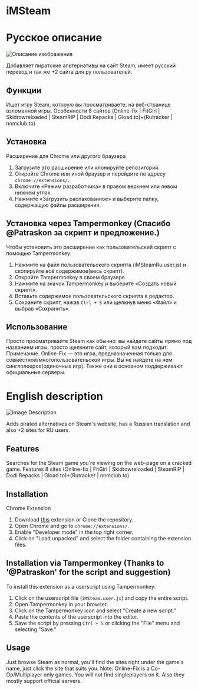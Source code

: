 # iMSteam
 # Русское описание
 ![Описание изображения](https://i.imgur.com/c0UWtNJ.png)

Добавляет пиратские альтернативы на сайт Steam, имеет русский перевод и так же +2 сайта для ру пользователей.

## Функции
Ищет игру Steam, которую вы просматриваете, на веб-странице взломанной игры.
Особенности 8 сайтов (Online-fix | FitGirl | Skidrowreloaded | SteamRIP | Dodi Repacks | Gload.to)+(Rutracker | nnmclub.to)

## Установка
Расширение для Chrome или другого браузера
1. Загрузите [это](https://github.com/fenixinc220/iMSteamRu/raw/main/iMSteamRuV1.2.rar) расширение или клонируйте репозиторий.
2. Откройте Chrome или иной браузер и перейдите по адресу `chrome://extensions/`.
3. Включите «Режим разработчика» в правом верхнем или левом нижнем углах.
4. Нажмите «Загрузить распакованное» и выберите папку, содержащую файлы расширения.

## Установка через Tampermonkey (Спасибо @Patraskon за скрипт и предложение.)

Чтобы установить это расширение как пользовательский скрипт с помощью Tampermonkey:

1. Нажмите на файл пользовательского скрипта (iMSteamRu.user.js) и скопируйте всё содержимое(весь скрипт).
2. Откройте Tampermonkey в своем браузере.
3. Нажмите на значок Tampermonkey и выберите «Создать новый скрипт».
4. Вставьте содержимое пользовательского скрипта в редактор.
5. Сохраните скрипт, нажав `Ctrl + S` или щелкнув меню «Файл» и выбрав «Сохранить».

## Использование

Просто просматривайте Steam как обычно: вы найдете сайты прямо под названием игры, просто щелкните сайт, который вам подходит.
Примечание. Online-Fix — это игра, предназначенная только для совместной/многопользовательской игры. Вы не найдете на нем синглплееров(одиночных игр). Также они в основном поддерживают официальные серверы.

# English description
![Image Description](https://i.imgur.com/HVNIMLQ.png)

Adds pirated alternatives on Steam's website, has a Russian translation and also +2 sites for RU users.

## Features
Searches for the Steam game you're viewing on the web-page on a cracked game. 
Features 8 sites (Online-fix | FitGirl | Skidrowreloaded | SteamRIP | Dodi Repacks | Gload.to)+(Rutracker | nnmclub.to)

## Installation
Chrome Extension
1. Download [this](https://github.com/iMAboud/iMSteam/raw/main/iMSteamV1.1.rar) extension or Clone the repository.
2. Open Chrome and go to `chrome://extensions/`.
3. Enable "Developer mode" in the top right corner.
4. Click on "Load unpacked" and select the folder containing the extension files.

## Installation via Tampermonkey (Thanks to '@Patraskon' for the script and suggestion)

To install this extension as a userscript using Tampermonkey:

1. Click on the userscript file (`iMSteam.user.js`) and copy the entire script.
2. Open Tampermonkey in your browser.
3. Click on the Tampermonkey icon and select "Create a new script."
4. Paste the contents of the userscript into the editor.
5. Save the script by pressing `Ctrl + S` or clicking the "File" menu and selecting "Save."


## Usage

Just browse Steam as normal, you'll find the sites right under the game's name, just click the site that suits you. 
Note: Online-Fix is a Co-Op/Multiplayer only games. You will not find singleplayers on it. Also they mostly support official servers. 